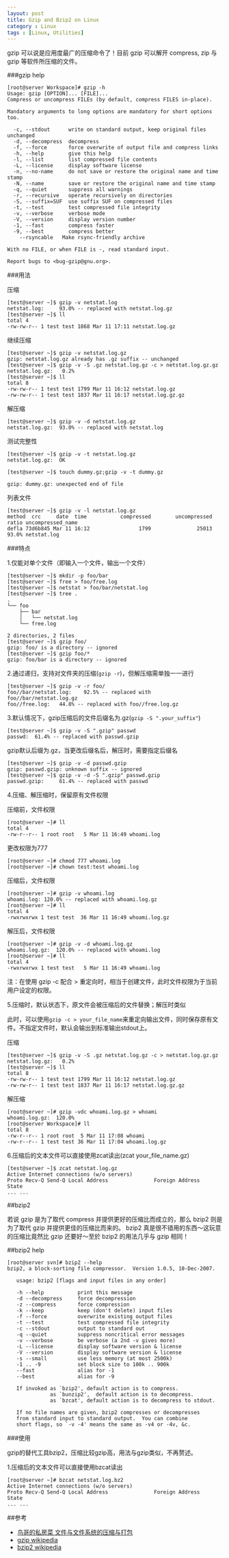 ```yaml
---
layout: post
title: Gzip and Bzip2 on Linux
category : Linux
tags : [Linux, Utilities]
---
```


gzip 可以说是应用度最广的压缩命令了！目前 gzip 可以解开 compress, zip 与 gzip 等软件所压缩的文件。

###gzip help

	[root@server Workspace]# gzip -h
	Usage: gzip [OPTION]... [FILE]...
	Compress or uncompress FILEs (by default, compress FILES in-place).
	
	Mandatory arguments to long options are mandatory for short options too.
	
	  -c, --stdout      write on standard output, keep original files unchanged
	  -d, --decompress  decompress
	  -f, --force       force overwrite of output file and compress links
	  -h, --help        give this help
	  -l, --list        list compressed file contents
	  -L, --license     display software license
	  -n, --no-name     do not save or restore the original name and time stamp
	  -N, --name        save or restore the original name and time stamp
	  -q, --quiet       suppress all warnings
	  -r, --recursive   operate recursively on directories
	  -S, --suffix=SUF  use suffix SUF on compressed files
	  -t, --test        test compressed file integrity
	  -v, --verbose     verbose mode
	  -V, --version     display version number
	  -1, --fast        compress faster
	  -9, --best        compress better
	    --rsyncable   Make rsync-friendly archive
	
	With no FILE, or when FILE is -, read standard input.
	
	Report bugs to <bug-gzip@gnu.org>.

###用法

压缩

	[test@server ~]$ gzip -v netstat.log 
	netstat.log:	 93.0% -- replaced with netstat.log.gz
	[test@server ~]$ ll
	total 4
	-rw-rw-r-- 1 test test 1868 Mar 11 17:11 netstat.log.gz

继续压缩

	[test@server ~]$ gzip -v netstat.log.gz 
	gzip: netstat.log.gz already has .gz suffix -- unchanged
	[test@server ~]$ gzip -v -S .gz netstat.log.gz -c > netstat.log.gz.gz
	netstat.log.gz:	  0.2%
	[test@server ~]$ ll
	total 8
	-rw-rw-r-- 1 test test 1799 Mar 11 16:12 netstat.log.gz
	-rw-rw-r-- 1 test test 1837 Mar 11 16:17 netstat.log.gz.gz

解压缩

	[test@server ~]$ gzip -v -d netstat.log.gz 
	netstat.log.gz:	 93.0% -- replaced with netstat.log

测试完整性
	
	[test@server ~]$ gzip -v -t netstat.log.gz 
	netstat.log.gz:	 OK

	[test@server ~]$ touch dummy.gz;gzip -v -t dummy.gz

	gzip: dummy.gz: unexpected end of file

列表文件

	[test@server ~]$ gzip -v -l netstat.log.gz 
	method  crc     date  time           compressed        uncompressed  ratio uncompressed_name
	defla 73d6b845 Mar 11 16:12                1799               25013  93.0% netstat.log

###特点

1.仅能对单个文件（即输入一个文件，输出一个文件）

	[test@server ~]$ mkdir -p foo/bar
	[test@server ~]$ free > foo/free.log
	[test@server ~]$ netstat > foo/bar/netstat.log
	[test@server ~]$ tree .
	.
	└── foo
	    ├── bar
	    │   └── netstat.log
	    └── free.log
	
	2 directories, 2 files
	[test@server ~]$ gzip foo/
	gzip: foo/ is a directory -- ignored
	[test@server ~]$ gzip foo/*
	gzip: foo/bar is a directory -- ignored

2.通过递归，支持对文件夹的压缩(`gzip -r`)，但解压缩需单独一一进行

	[test@server ~]$ gzip -v -r foo/
	foo//bar/netstat.log:	 92.5% -- replaced with foo//bar/netstat.log.gz
	foo//free.log:	 44.8% -- replaced with foo//free.log.gz

3.默认情况下，gzip压缩后的文件后缀名为.gz(`gzip -S ".your_suffix"`)

	[test@server ~]$ gzip -v -S ".gzip" passwd 
	passwd:	 61.4% -- replaced with passwd.gzip

gzip默认后缀为.gz，当更改后缀名后，解压时，需要指定后缀名

	[test@server ~]$ gzip -v -d passwd.gzip 
	gzip: passwd.gzip: unknown suffix -- ignored
	[test@server ~]$ gzip -v -d -S ".gzip" passwd.gzip 
	passwd.gzip:	 61.4% -- replaced with passwd

4.压缩、解压缩时，保留原有文件权限

压缩前，文件权限

	[root@server ~]# ll
	total 4
	-rw-r--r-- 1 root root   5 Mar 11 16:49 whoami.log

更改权限为777

	[root@server ~]# chmod 777 whoami.log 
	[root@server ~]# chown test:test whoami.log 

压缩后，文件权限

	[root@server ~]# gzip -v whoami.log 
	whoami.log:	120.0% -- replaced with whoami.log.gz
	[root@server ~]# ll
	total 4
	-rwxrwxrwx 1 test test  36 Mar 11 16:49 whoami.log.gz

解压后，文件权限

	[root@server ~]# gzip -v -d whoami.log.gz 
	whoami.log.gz:	120.0% -- replaced with whoami.log
	[root@server ~]# ll
	total 4
	-rwxrwxrwx 1 test test   5 Mar 11 16:49 whoami.log

注：在使用 gzip -c 配合 > 重定向时，相当于创建文件，此时文件权限为于当前用户设定的权限。

5.压缩时，默认状态下，原文件会被压缩后的文件替换；解压时类似

此时，可以使用`gzip -c > your_file_name`来重定向输出文件，同时保存原有文件。不指定文件时，默认会输出到标准输出stdout上。

压缩

	[test@server ~]$ gzip -v -S .gz netstat.log.gz -c > netstat.log.gz.gz
	netstat.log.gz:	  0.2%
	[test@server ~]$ ll
	total 8
	-rw-rw-r-- 1 test test 1799 Mar 11 16:12 netstat.log.gz
	-rw-rw-r-- 1 test test 1837 Mar 11 16:17 netstat.log.gz.gz

解压缩

	[root@server ~]# gzip -vdc whoami.log.gz > whoami
	whoami.log.gz:	120.0%
	[root@server Workspace]# ll
	total 8
	-rw-r--r-- 1 root root  5 Mar 11 17:08 whoami
	-rw-r--r-- 1 test test 36 Mar 11 17:04 whoami.log.gz


6.压缩后的文本文件可以直接使用zcat读出(zcat your_file_name.gz)

	[test@server ~]$ zcat netstat.log.gz 
	Active Internet connections (w/o servers)
	Proto Recv-Q Send-Q Local Address               Foreign Address             State  
	... ...

##bzip2

若说 gzip 是为了取代 compress 并提供更好的压缩比而成立的，那么 bzip2 则是为了取代 gzip 并提供更佳的压缩比而来的。 bzip2 真是很不错用的东西～这玩意的压缩比竟然比 gzip 还要好～至於 bzip2 的用法几乎与 gzip 相同！

##bzip2 help

	[root@server svn]# bzip2 --help
	bzip2, a block-sorting file compressor.  Version 1.0.5, 10-Dec-2007.
	
	   usage: bzip2 [flags and input files in any order]
	
	   -h --help           print this message
	   -d --decompress     force decompression
	   -z --compress       force compression
	   -k --keep           keep (don't delete) input files
	   -f --force          overwrite existing output files
	   -t --test           test compressed file integrity
	   -c --stdout         output to standard out
	   -q --quiet          suppress noncritical error messages
	   -v --verbose        be verbose (a 2nd -v gives more)
	   -L --license        display software version & license
	   -V --version        display software version & license
	   -s --small          use less memory (at most 2500k)
	   -1 .. -9            set block size to 100k .. 900k
	   --fast              alias for -1
	   --best              alias for -9
	
	   If invoked as `bzip2', default action is to compress.
	              as `bunzip2',  default action is to decompress.
	              as `bzcat', default action is to decompress to stdout.
	
	   If no file names are given, bzip2 compresses or decompresses
	   from standard input to standard output.  You can combine
	   short flags, so `-v -4' means the same as -v4 or -4v, &c.

###使用

gzip的替代工具bzip2，压缩比较gzip高，用法与gzip类似，不再赘述。

1.压缩后的文本文件可以直接使用bzcat读出

	[root@server ~]# bzcat netstat.log.bz2 
	Active Internet connections (w/o servers)
	Proto Recv-Q Send-Q Local Address               Foreign Address             State  
	... ...

##参考

* [鸟哥的私房菜 文件与文件系统的压缩与打包](http://vbird.dic.ksu.edu.tw/linux_basic/0240tarcompress.php)
* [gzip wikipedia](http://en.wikipedia.org/wiki/Gzip)
* [bzip2 wikipedia](http://en.wikipedia.org/wiki/Bzip2)
